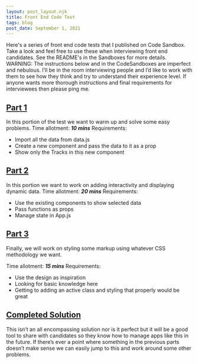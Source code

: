 ```yaml
---
layout: post_layout.njk
title: Front End Code Test
tags: blog
post_date: September 1, 2021
---
```


Here's a series of front end code tests that I published on Code Sandbox. Take a look and feel free to use these when interviewing front end candidates. See the README's in the Sandboxes for more details.
WARNING: The instructions below and in the CodeSandboxes are imperfect and nebulous. I’ll be in the room interviewing people and I’d like to work with them to see how they think and try to understand their experience level. If anyone wants more thorough instructions and final requirements for interviewees then please ping me.

## [Part 1](https://codesandbox.io/s/cdhzo)

In this portion of the test we want to warm up and solve some easy problems.
Time allotment: ***10 mins***
Requirements:

- Import all the data from data.js
- Create a new component and pass the data to it as a prop
- Show only the Tracks in this new component

## [Part 2](https://codesandbox.io/s/zqkd5)

In this portion we want to work on adding interactivity and displaying dynamic data.
Time allotment: ***20 mins***
Requirements:

- Use the existing components to show selected data
- Pass functions as props
- Manage state in App.js
  
## [Part 3](https://codesandbox.io/s/o6vzx)

Finally, we will work on styling some markup using whatever CSS methodology we want.</p>
Time allotment: ***15 mins***
Requirements:

- Use the design as inspiration
- Looking for basic knowledge here
- Getting to adding an active class and styling that properly would be great

## [Completed Solution](<https://codesandbox.io/s/udm3j>)

This isn’t an all encompassing solution nor is it perfect but it will be a good tool to share with candidates so they
know how to manage apps like this in the future. If there’s ever a point where something in the previous parts doesn’t
make sense we can easily jump to this and work around some other problems.
